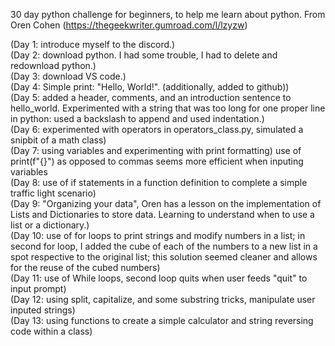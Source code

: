 30 day python challenge for beginners, to help me learn about python. From Oren Cohen (https://thegeekwriter.gumroad.com/l/lzyzw)

(Day 1: introduce myself to the discord.)<br>
(Day 2: download python. I had some trouble, I had to delete and redownload python.) <br>
(Day 3: download VS code.) <br>
(Day 4: Simple print: "Hello, World!". (additionally, added to github)) <br>
(Day 5: added a header, comments, and an introduction sentence to hello_world. Experimented with a string that was too long for one proper line in python: 
  used a backslash to append and used indentation.) <br>
(Day 6: experimented with operators in operators_class.py, simulated a snipbit of a math class) <br>
(Day 7: using variables and experimenting with print formatting)  use of print(f"{}") as opposed to commas seems more efficient when inputing variables <br>
(Day 8: use of if statements in a function definition to complete a simple traffic light scenario) <br>
(Day 9: "Organizing your data", Oren has a lesson on the implementation of Lists and Dictionaries to store data. Learning 
  to understand when to use a list or a dictionary.) <br>
(Day 10: use of for loops to print strings and modify numbers in a list; in second for loop, I added the cube of each of 
  the numbers to a new list in a spot respective to the original list; this solution seemed cleaner and allows for the reuse of the cubed numbers) <br>
(Day 11: use of While loops, second loop quits when user feeds "quit" to input prompt) <br>
(Day 12: using split, capitalize, and some substring tricks, manipulate user inputed strings) <br>
(Day 13: using functions to create a simple calculator and string reversing code within a class) <br>